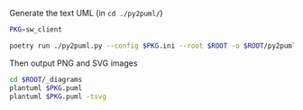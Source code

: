 Generate the text UML (in `cd ./py2puml/`)

```sh
PKG=sw_client

poetry run ./py2puml.py --config $PKG.ini --root $ROOT -o $ROOT/py2puml-$PKG.puml $ROOT/$PKG/api_client.py $ROOT/$PKG/borg.py $ROOT/$PKG/command_line_app.py $ROOT/$PKG/command_sets.py $ROOT/$PKG/user.py $ROOT/$PKG/utils_argparse.py
```

Then output PNG and SVG images

```sh
cd $ROOT/_diagrams
plantuml $PKG.puml
plantuml $PKG.puml -tsvg
```
